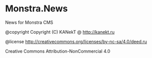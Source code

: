 Monstra.News
============

News for Monstra CMS

@copyright Copyright (C) KANekT @ http://kanekt.ru

@license http://creativecommons.org/licenses/by-nc-sa/4.0/deed.ru

Creative Commons Attribution-NonCommercial 4.0